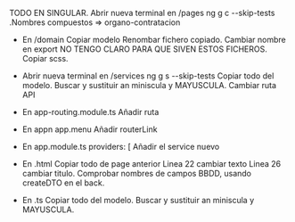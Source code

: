 
TODO EN SINGULAR.
Abrir nueva terminal en /pages
ng g c <new> --skip-tests .Nombres compuestos => organo-contratacion
* En /domain
    Copiar modelo
    Renombar fichero copiado.
    Cambiar nombre en export
NO TENGO CLARO PARA QUE SIVEN ESTOS FICHEROS.
Copiar scss.
* Abrir nueva terminal en /services
    ng g s <new> --skip-tests 
    Copiar todo del modelo.
    Buscar y sustituir an miniscula y MAYUSCULA.
    Cambiar ruta API

* En app-routing.module.ts
    Añadir ruta

* En appn app.menu
    Añadir routerLink

* En app.module.ts    providers: [
    Añadir el service nuevo

* En .html
    Copiar todo de page anterior
    Linea 22 cambiar texto
    Linea 26 cambiar titulo.
    Comprobar nombres de campos BBDD, usando createDTO en el back.

* En .ts
    Copiar todo del modelo.
    Buscar y sustituir an miniscula y MAYUSCULA.


